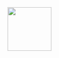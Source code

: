 <div id="header" align="center">
  <img src="https://media.giphy.com/media/v1.Y2lkPTc5MGI3NjExMjNhNDlkc2FscmdkZGF1a2l4b2VvaHdmOHYxMXBwZDk4OTBoMHNjeiZlcD12MV9naWZzX3NlYXJjaCZjdD1n/PncQ5smH1YMkmXCVIJ/giphy.gif" width="100"/>
</div>
